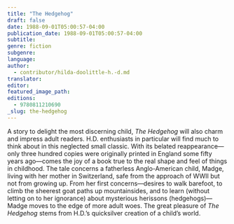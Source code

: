 ```yaml
---
title: "The Hedgehog"
draft: false
date: 1988-09-01T05:00:57-04:00
publication_date: 1988-09-01T05:00:57-04:00
subtitle:
genre: fiction
subgenre:
language:
author:
  - contributor/hilda-doolittle-h.-d.md
translator:
editor:
featured_image_path:
editions:
  - 9780811210690
_slug: the-hedgehog
---
```


A story to delight the most discerning child, _The Hedgehog_ will also charm and impress adult readers. H.D. enthusiasts in particular will find much to think about in this neglected small classic. With its belated reappearance—only three hundred copies were originally printed in England some fifty years ago—comes the joy of a book true to the real shape and feel of things in childhood. The tale concerns a fatherless Anglo-American child, Madge, living with her mother in Switzerland, safe from the approach of WWII but not from growing up. From her first concerns—desires to walk barefoot, to climb the sheerest goat paths up mountainsides, and to learn (without letting on to her ignorance) about mysterious herissons (hedgehogs)—Madge moves to the edge of more adult woes. The great pleasure of _The Hedgehog_ stems from H.D.’s quicksilver creation of a child’s world.

